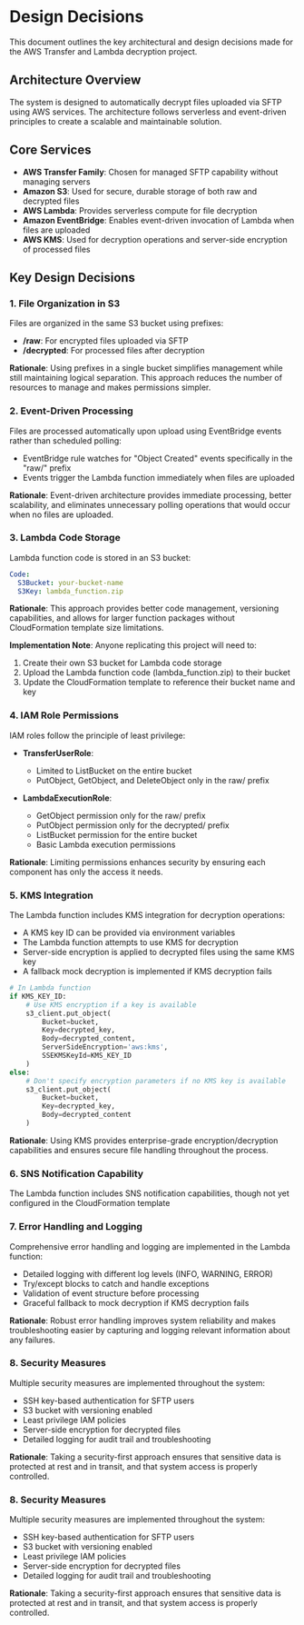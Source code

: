 # Design Decisions

This document outlines the key architectural and design decisions made for the AWS Transfer and Lambda decryption project.

## Architecture Overview

The system is designed to automatically decrypt files uploaded via SFTP using AWS services. The architecture follows serverless and event-driven principles to create a scalable and maintainable solution.

## Core Services

- **AWS Transfer Family**: Chosen for managed SFTP capability without managing servers
- **Amazon S3**: Used for secure, durable storage of both raw and decrypted files
- **AWS Lambda**: Provides serverless compute for file decryption
- **Amazon EventBridge**: Enables event-driven invocation of Lambda when files are uploaded
- **AWS KMS**: Used for decryption operations and server-side encryption of processed files

## Key Design Decisions

### 1. File Organization in S3

Files are organized in the same S3 bucket using prefixes:

- **/raw**: For encrypted files uploaded via SFTP
- **/decrypted**: For processed files after decryption

**Rationale**: Using prefixes in a single bucket simplifies management while still maintaining logical separation. This approach reduces the number of resources to manage and makes permissions simpler.

### 2. Event-Driven Processing

Files are processed automatically upon upload using EventBridge events rather than scheduled polling:

- EventBridge rule watches for "Object Created" events specifically in the "raw/" prefix
- Events trigger the Lambda function immediately when files are uploaded

**Rationale**: Event-driven architecture provides immediate processing, better scalability, and eliminates unnecessary polling operations that would occur when no files are uploaded.

### 3. Lambda Code Storage

Lambda function code is stored in an S3 bucket:

```yaml
Code: 
  S3Bucket: your-bucket-name
  S3Key: lambda_function.zip
```

**Rationale**: This approach provides better code management, versioning capabilities, and allows for larger function packages without CloudFormation template size limitations.

**Implementation Note**: Anyone replicating this project will need to:
1. Create their own S3 bucket for Lambda code storage
2. Upload the Lambda function code (lambda_function.zip) to their bucket
3. Update the CloudFormation template to reference their bucket name and key

### 4. IAM Role Permissions

IAM roles follow the principle of least privilege:

- **TransferUserRole**: 
  - Limited to ListBucket on the entire bucket
  - PutObject, GetObject, and DeleteObject only in the raw/ prefix
  
- **LambdaExecutionRole**:
  - GetObject permission only for the raw/ prefix
  - PutObject permission only for the decrypted/ prefix
  - ListBucket permission for the entire bucket
  - Basic Lambda execution permissions

**Rationale**: Limiting permissions enhances security by ensuring each component has only the access it needs.

### 5. KMS Integration

The Lambda function includes KMS integration for decryption operations:

- A KMS key ID can be provided via environment variables
- The Lambda function attempts to use KMS for decryption
- Server-side encryption is applied to decrypted files using the same KMS key
- A fallback mock decryption is implemented if KMS decryption fails

```python
# In Lambda function
if KMS_KEY_ID:
    # Use KMS encryption if a key is available
    s3_client.put_object(
        Bucket=bucket, 
        Key=decrypted_key, 
        Body=decrypted_content,
        ServerSideEncryption='aws:kms',
        SSEKMSKeyId=KMS_KEY_ID
    )
else:
    # Don't specify encryption parameters if no KMS key is available
    s3_client.put_object(
        Bucket=bucket, 
        Key=decrypted_key, 
        Body=decrypted_content
    )
```

**Rationale**: Using KMS provides enterprise-grade encryption/decryption capabilities and ensures secure file handling throughout the process.

### 6. SNS Notification Capability
The Lambda function includes SNS notification capabilities, though not yet configured in the CloudFormation template

### 7. Error Handling and Logging

Comprehensive error handling and logging are implemented in the Lambda function:

- Detailed logging with different log levels (INFO, WARNING, ERROR)
- Try/except blocks to catch and handle exceptions
- Validation of event structure before processing
- Graceful fallback to mock decryption if KMS decryption fails

**Rationale**: Robust error handling improves system reliability and makes troubleshooting easier by capturing and logging relevant information about any failures.

### 8. Security Measures

Multiple security measures are implemented throughout the system:

- SSH key-based authentication for SFTP users
- S3 bucket with versioning enabled
- Least privilege IAM policies
- Server-side encryption for decrypted files
- Detailed logging for audit trail and troubleshooting

**Rationale**: Taking a security-first approach ensures that sensitive data is protected at rest and in transit, and that system access is properly controlled.

### 8. Security Measures

Multiple security measures are implemented throughout the system:

- SSH key-based authentication for SFTP users
- S3 bucket with versioning enabled
- Least privilege IAM policies
- Server-side encryption for decrypted files
- Detailed logging for audit trail and troubleshooting

**Rationale**: Taking a security-first approach ensures that sensitive data is protected at rest and in transit, and that system access is properly controlled.

